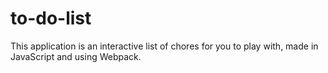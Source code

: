 # to-do-list
This application is an interactive list of chores for you to play with, made in JavaScript and using Webpack.
